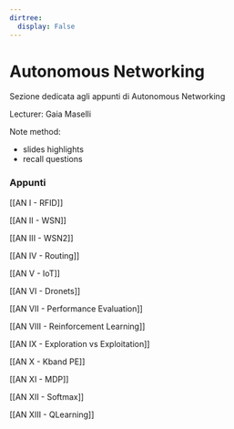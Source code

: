 ```yaml
---
dirtree:
  display: False
---
```


# Autonomous Networking

Sezione dedicata agli appunti di Autonomous Networking

Lecturer: Gaia Maselli

Note method:
- slides highlights
- recall questions

### Appunti

[[AN I - RFID]]

[[AN II - WSN]]

[[AN III - WSN2]]

[[AN IV - Routing]]

[[AN V - IoT]]

[[AN VI - Dronets]]

[[AN VII - Performance Evaluation]]

[[AN VIII - Reinforcement Learning]]

[[AN IX - Exploration vs Exploitation]]

[[AN X - Kband PE]]

[[AN XI - MDP]]

[[AN XII - Softmax]]

[[AN XIII - QLearning]]